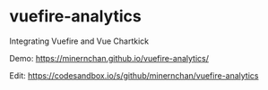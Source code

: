 # vuefire-analytics
Integrating Vuefire and Vue Chartkick

Demo: https://minernchan.github.io/vuefire-analytics/  

Edit: https://codesandbox.io/s/github/minernchan/vuefire-analytics
